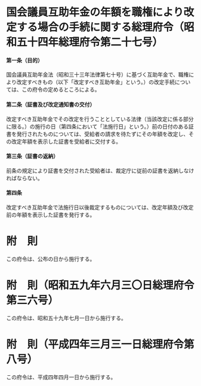 # 国会議員互助年金の年額を職権により改定する場合の手続に関する総理府令（昭和五十四年総理府令第二十七号）
#### 第一条（目的）
国会議員互助年金法（昭和三十三年法律第七十号）に基づく互助年金で、職権により改定すべきもの（以下「改定すべき互助年金」という。）の改定手続については、この府令の定めるところによる。
#### 第二条（証書及び改定通知書の交付）
改定すべき互助年金でその改定を行うこととしている法律（当該改定に係る部分に限る。）の施行の日（第四条において「法施行日」という。）前の日付のある証書を発行されたものについては、受給者の請求を待たずにその年額を改定し、その改定年額を表示した証書を受給者に交付する。
#### 第三条（証書の返納）
前条の規定により証書を交付された受給者は、裁定庁に従前の証書を返納しなければならない。
#### 第四条
改定すべき互助年金で法施行日以後裁定するものについては、改定年額及び改定前の年額を表示した証書を発行する。
# 附　則
この府令は、公布の日から施行する。
# 附　則（昭和五九年六月三〇日総理府令第三六号）
この府令は、昭和五十九年七月一日から施行する。
# 附　則（平成四年三月三一日総理府令第八号）
この府令は、平成四年四月一日から施行する。
